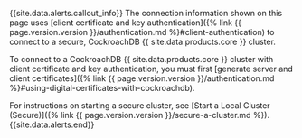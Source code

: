 {{site.data.alerts.callout_info}}
The connection information shown on this page uses [client certificate and key authentication]({% link {{ page.version.version }}/authentication.md %}#client-authentication) to connect to a secure, CockroachDB {{ site.data.products.core }} cluster.

To connect to a CockroachDB {{ site.data.products.core }} cluster with client certificate and key authentication, you must first [generate server and client certificates]({% link {{ page.version.version }}/authentication.md %}#using-digital-certificates-with-cockroachdb).

For instructions on starting a secure cluster, see [Start a Local Cluster (Secure)]({% link {{ page.version.version }}/secure-a-cluster.md %}).
{{site.data.alerts.end}}
